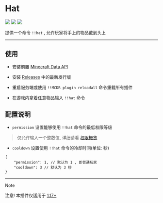# Hat

[![](https://img.shields.io/github/v/release/shuangshun/Hat)](https://github.com/shuangshun/Hat/releases)
[![](https://shields.io/github/downloads/shuangshun/Hat/total)](https://github.com/MrXiaoM/shuangshun/Hat)
[![](https://img.shields.io/github/stars/shuangshun/Hat)](https://github.com/shuangshun/Hat)

提供一个命令 `!!hat` , 允许玩家将手上的物品戴到头上

------

## 使用

- 安装前置 [Minecraft Data API](https://github.com/Fallen-Breath/MinecraftDataAPI)

- 安装 [Releases](https://github.com/shuangshun/Hat/releases/latest) 中的最新发行版

- 重启服务端或使用 `!!MCDR plugin reloadall` 命令重载所有插件

- 在游戏内拿着任意物品输入 `!!hat` 命令

## 配置说明

- `permission` 设置能够使用 `!!hat` 命令的最低权限等级
> 仅允许输入一个整数值, 详细请看 [权限概览](https://docs.mcdreforged.com/zh-cn/latest/permission.html#overview)

- `cooldown` 设置使用 `!!hat` 命令的冷却时间(单位: 秒)

```json5
{
    "permission": 1, // 默认为 1 , 即普通玩家
    "cooldown": 3 // 默认为 3 秒
}
```

------

> [!Note]
> 注意! 本插件仅适用于 [1.17+](https://zh.minecraft.wiki/w/%E5%91%BD%E4%BB%A4/item#%E5%8E%86%E5%8F%B2)
